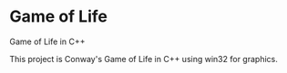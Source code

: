 # Game of Life
Game of Life in C++

This project is Conway's Game of Life in C++ using win32 for graphics.
